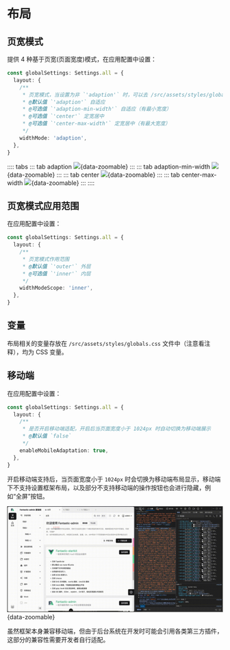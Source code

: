 # 布局

## 页宽模式

提供 4 种基于页宽(页面宽度)模式，在应用配置中设置：

```ts {2-11}
const globalSettings: Settings.all = {
  layout: {
    /**
     * 页宽模式，当设置为非 `'adaption'` 时，可以去 /src/assets/styles/globals.css 里设置 `--g-app-width` 宽度变量
     * @默认值 `'adaption'` 自适应
     * @可选值 `'adaption-min-width'` 自适应（有最小宽度）
     * @可选值 `'center'` 定宽居中
     * @可选值 `'center-max-width'` 定宽居中（有最大宽度）
     */
    widthMode: 'adaption',
  },
}
```

:::: tabs
::: tab adaption
![](/layout_1.gif){data-zoomable}
:::
::: tab adaption-min-width
![](/layout_2.gif){data-zoomable}
:::
::: tab center
![](/layout_3.gif){data-zoomable}
:::
::: tab center-max-width
![](/layout_4.gif){data-zoomable}
:::
::::

## 页宽模式应用范围

在应用配置中设置：

```ts {2-9}
const globalSettings: Settings.all = {
  layout: {
    /**
     * 页宽模式作用范围
     * @默认值 `'outer'` 外层
     * @可选值 `'inner'` 内层
     */
    widthModeScope: 'inner',
  },
}
```

## 变量

布局相关的变量存放在 `/src/assets/styles/globals.css` 文件中（注意看注释），均为 CSS 变量。

## 移动端

在应用配置中设置：

```ts {2-8}
const globalSettings: Settings.all = {
  layout: {
    /**
     * 是否开启移动端适配，开启后当页面宽度小于 1024px 时自动切换为移动端展示
     * @默认值 `false`
     */
    enableMobileAdaptation: true,
  },
}
```

开启移动端支持后，当页面宽度小于 `1024px` 时会切换为移动端布局显示，移动端下不支持设置框架布局，以及部分不支持移动端的操作按钮也会进行隐藏，例如“全屏”按钮。

![](/layout-mobile.gif){data-zoomable}

虽然框架本身兼容移动端，但由于后台系统在开发时可能会引用各类第三方插件，这部分的兼容性需要开发者自行适配。

